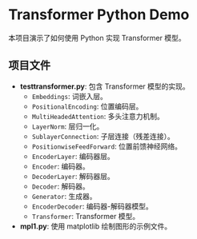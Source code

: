 # Transformer Python Demo

本项目演示了如何使用 Python 实现 Transformer 模型。

## 项目文件

- **testtransformer.py**: 包含 Transformer 模型的实现。
  - `Embeddings`: 词嵌入层。
  - `PositionalEncoding`: 位置编码层。
  - `MultiHeadedAttention`: 多头注意力机制。
  - `LayerNorm`: 层归一化。
  - `SublayerConnection`: 子层连接（残差连接）。
  - `PositionwiseFeedForward`: 位置前馈神经网络。
  - `EncoderLayer`: 编码器层。
  - `Encoder`: 编码器。
  - `DecoderLayer`: 解码器层。
  - `Decoder`: 解码器。
  - `Generator`: 生成器。
  - `EncoderDecoder`: 编码器-解码器模型。
  - `Transformer`: Transformer 模型。
- **mpl1.py**: 使用 matplotlib 绘制图形的示例文件。
